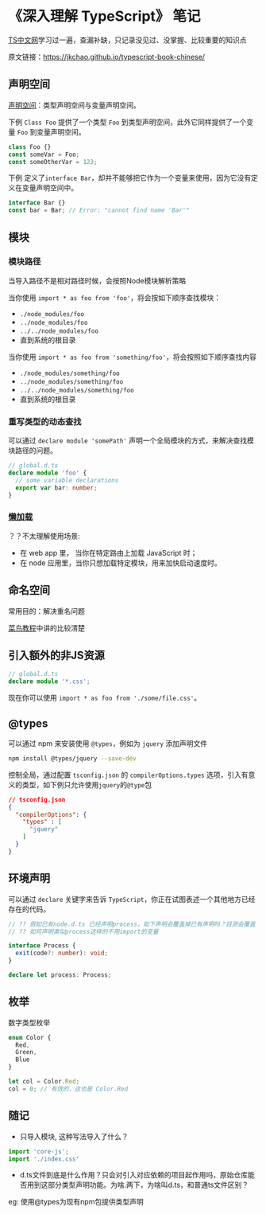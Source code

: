 # 《深入理解 TypeScript》 笔记

[TS中文网](https://www.tslang.cn/docs/home.html)学习过一遍，查漏补缺，只记录没见过、没掌握、比较重要的知识点

原文链接：https://jkchao.github.io/typescript-book-chinese/

## 声明空间

[声明空间](https://jkchao.github.io/typescript-book-chinese/project/declarationspaces.html)：类型声明空间与变量声明空间。


下例 `Class Foo` 提供了一个类型 `Foo` 到类型声明空间，此外它同样提供了一个变量 `Foo` 到变量声明空间。

```ts
class Foo {}
const someVar = Foo;
const someOtherVar = 123;
```

下例 定义了`interface Bar`，却并不能够把它作为一个变量来使用，因为它没有定义在变量声明空间中。

```ts
interface Bar {}
const bar = Bar; // Error: "cannot find name 'Bar'"
```

## 模块

### 模块路径

当导入路径不是相对路径时候，会按照Node模块解析策略  

当你使用 `import * as foo from 'foo'`，将会按如下顺序查找模块：  
- `./node_modules/foo`
- `../node_modules/foo`
- `../../node_modules/foo`
- 直到系统的根目录

当你使用 `import * as foo from 'something/foo'`，将会按照如下顺序查找内容

- `./node_modules/something/foo`
- `../node_modules/something/foo`
- `../../node_modules/something/foo`
- 直到系统的根目录

### 重写类型的动态查找

可以通过 `declare module 'somePath'` 声明一个全局模块的方式，来解决查找模块路径的问题。

```ts
// global.d.ts
declare module 'foo' {
  // some variable declarations
  export var bar: number;
}
```

### [懒加载](https://jkchao.github.io/typescript-book-chinese/project/modules.html#%E4%BD%BF%E7%94%A8%E4%BE%8B%E5%AD%90%EF%BC%9A%E6%87%92%E5%8A%A0%E8%BD%BD)

？？不太理解使用场景:

- 在 web app 里， 当你在特定路由上加载 JavaScript 时；
- 在 node 应用里，当你只想加载特定模块，用来加快启动速度时。

## 命名空间

常用目的：解决重名问题

[菜鸟教程](https://www.runoob.com/typescript/ts-namespace.html)中讲的比较清楚

## 引入额外的非JS资源

```ts
// global.d.ts
declare module '*.css';
```
现在你可以使用 `import * as foo from './some/file.css'`。

## @types

可以通过 npm 来安装使用 `@types`，例如为 `jquery` 添加声明文件

```sh
npm install @types/jquery --save-dev
```

控制全局，通过配置 `tsconfig.json` 的 `compilerOptions.types` 选项，引入有意义的类型，如下例只允许使用`jquery`的`@type`包

```json
// tsconfig.json
{
  "compilerOptions": {
    "types" : [
      "jquery"
    ]
  }
}
```

## 环境声明

可以通过 `declare` 关键字来告诉 `TypeScript`，你正在试图表述一个其他地方已经存在的代码。


```ts
// ?? 假如已有node.d.ts 已经声明process，如下声明会覆盖掉已有声明吗？目测会覆盖
// ?? 如何声明类似process这样的不用import的变量

interface Process {
  exit(code?: number): void;
}

declare let process: Process;
```

## 枚举

数字类型枚举

```ts
enum Color {
  Red,
  Green,
  Blue
}

let col = Color.Red;
col = 0; // 有效的，这也是 Color.Red
```


## 随记


- 只导入模块, 这种写法导入了什么？

```js
import 'core-js'; 
import './index.css'
```

- d.ts文件到底是什么作用？只会对引入对应依赖的项目起作用吗，原始仓库能否用到这部分类型声明功能。为啥.两下，为啥叫d.ts，和普通ts文件区别？

eg: 使用@types为现有npm包提供类型声明
